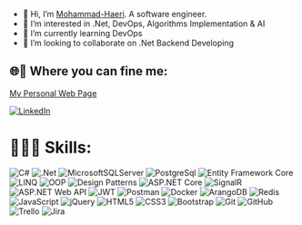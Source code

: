- 👋 Hi, I’m [Mohammad-Haeri](https://www.Mohammad-Haeri.ir). A software engineer.
- 👀 I’m interested in .Net,  DevOps, Algorithms Implementation & AI
- 🌱 I’m currently learning DevOps
- 💞️ I’m looking to collaborate on .Net Backend Developing


## 🌐📱 Where you can fine me:
[My Personal Web Page](Https://www.Mohammad-Haeri.ir)

[![LinkedIn](https://img.shields.io/badge/LinkedIn-%230077B5.svg?logo=linkedin&logoColor=white)](https://www.linkedin.com/in/mohammad-haeri/)


# 👨🏻‍💻 Skills:
![C#](https://img.shields.io/badge/c%23-%23239120.svg?style=for-the-badge&logo=csharp&logoColor=white)  ![.Net](https://img.shields.io/badge/.NET-5C2D91?style=for-the-badge&logo=.net&logoColor=white)   ![MicrosoftSQLServer](https://img.shields.io/badge/Microsoft%20SQL%20Server-CC2927?style=for-the-badge&logo=microsoft%20sql%20server&logoColor=white)  ![PostgreSql](https://img.shields.io/badge/PostgreSql-%230E4D92.svg?style=for-the-badge&logo=postgresql&logoColor=white)   ![Entity Framework Core](https://img.shields.io/badge/Entity%20Framework%20Core-%2300A9C1.svg?style=for-the-badge&logo=dotnet&logoColor=white) ![LINQ](https://img.shields.io/badge/LINQ-%23323330.svg?style=for-the-badge&logo=.net&logoColor=white) ![OOP](https://img.shields.io/badge/OOP-%23E34F26.svg?style=for-the-badge&logo=.net&logoColor=white)  ![Design Patterns](https://img.shields.io/badge/Design%20Patterns-%230E4D92.svg?style=for-the-badge&logo=.net&logoColor=white) ![ASP.NET Core](https://img.shields.io/badge/ASP.NET%20Core-512BD4?style=for-the-badge&logo=dotnet&logoColor=white)  ![SignalR](https://img.shields.io/badge/SignalR-%230E4D92.svg?style=for-the-badge&logo=dotnet&logoColor=white)  ![ASP.NET Web API](https://img.shields.io/badge/ASP.NET%20Web%20API-512BD4?style=for-the-badge&logo=dotnet&logoColor=white)  ![JWT](https://img.shields.io/badge/JWT-black?style=for-the-badge&logo=JSON%20web%20tokens)  ![Postman](https://img.shields.io/badge/Postman-FF6C37?style=for-the-badge&logo=postman&logoColor=white)  ![Docker](https://img.shields.io/badge/docker-%230db7ed.svg?style=for-the-badge&logo=docker&logoColor=white)  ![ArangoDB](https://img.shields.io/badge/ArangoDB-%234ea94b.svg?style=for-the-badge&logo=arangodb&logoColor=white) ![Redis](https://img.shields.io/badge/redis-%23DD0031.svg?style=for-the-badge&logo=redis&logoColor=white)  ![JavaScript](https://img.shields.io/badge/javascript-%23323330.svg?style=for-the-badge&logo=javascript&logoColor=%23F7DF1E)  ![jQuery](https://img.shields.io/badge/jquery-%230769AD.svg?style=for-the-badge&logo=jquery&logoColor=white) ![HTML5](https://img.shields.io/badge/html5-%23E34F26.svg?style=for-the-badge&logo=html5&logoColor=white)  ![CSS3](https://img.shields.io/badge/css3-%231572B6.svg?style=for-the-badge&logo=css3&logoColor=white)  ![Bootstrap](https://img.shields.io/badge/bootstrap-%238511FA.svg?style=for-the-badge&logo=bootstrap&logoColor=white)  ![Git](https://img.shields.io/badge/git-%23F05033.svg?style=for-the-badge&logo=git&logoColor=white)  ![GitHub](https://img.shields.io/badge/github-%23121011.svg?style=for-the-badge&logo=github&logoColor=white)  ![Trello](https://img.shields.io/badge/Trello-%23026AA7.svg?style=for-the-badge&logo=Trello&logoColor=white)   ![Jira](https://img.shields.io/badge/Jira-%23026AA7.svg?style=for-the-badge&logo=Jira&logoColor=white)   





